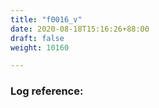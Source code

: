 ```yaml
---
title: "f0016_v"
date: 2020-08-18T15:16:26+88:00
draft: false
weight: 10160

---
```


### Log reference: <no value>

```
